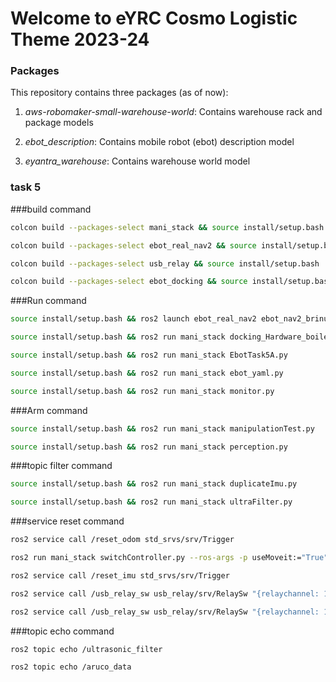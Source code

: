 # Welcome to eYRC Cosmo Logistic Theme 2023-24

### Packages
This repository contains three packages (as of now):
1. *aws-robomaker-small-warehouse-world*: Contains warehouse rack and package models

2. *ebot_description*: Contains mobile robot (ebot) description model

3. *eyantra_warehouse*: Contains warehouse world model

### task 5

###build command

```sh
colcon build --packages-select mani_stack && source install/setup.bash
```
```sh
colcon build --packages-select ebot_real_nav2 && source install/setup.bash
```
```sh
colcon build --packages-select usb_relay && source install/setup.bash
```
```sh
colcon build --packages-select ebot_docking && source install/setup.bash
```
###Run command
```sh
source install/setup.bash && ros2 launch ebot_real_nav2 ebot_nav2_brinup.launch.py
```
```sh
source install/setup.bash && ros2 run mani_stack docking_Hardware_boilerplate.py
```
```sh
source install/setup.bash && ros2 run mani_stack EbotTask5A.py
```
```sh
source install/setup.bash && ros2 run mani_stack ebot_yaml.py
```

```sh
source install/setup.bash && ros2 run mani_stack monitor.py
```
###Arm command
```sh
source install/setup.bash && ros2 run mani_stack manipulationTest.py
```
```sh
source install/setup.bash && ros2 run mani_stack perception.py
```
###topic filter command

```sh
source install/setup.bash && ros2 run mani_stack duplicateImu.py
```
```sh
source install/setup.bash && ros2 run mani_stack ultraFilter.py
```

###service reset command
```sh
ros2 service call /reset_odom std_srvs/srv/Trigger
```
```sh
ros2 run mani_stack switchController.py --ros-args -p useMoveit:="True"
```

```sh
ros2 service call /reset_imu std_srvs/srv/Trigger
```
```sh
ros2 service call /usb_relay_sw usb_relay/srv/RelaySw "{relaychannel: 1, relaystate: false}"
```
```sh
ros2 service call /usb_relay_sw usb_relay/srv/RelaySw "{relaychannel: 1, relaystate: true}"
```
###topic echo command
```sh
ros2 topic echo /ultrasonic_filter
```
```sh
ros2 topic echo /aruco_data
```
